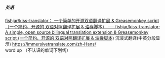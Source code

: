 ##### 英语
[fishjar/kiss-translator： 一个简单的开源双语翻译扩展 & Greasemonkey script （一个简约、开源的 双语对照翻译扩展 & 油猴脚本） --- fishjar/kiss-translator: A simple, open source bilingual translation extension & Greasemonkey script (一个简约、开源的 双语对照翻译扩展 & 油猴脚本)](https://github.com/fishjar/kiss-translator?tab=readme-ov-file)
沉浸式翻译(中英分段显示) https://immersivetranslate.com/zh-Hans/
word up （不认识的单词下划线）
